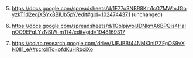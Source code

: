 5. https://docs.google.com/spreadsheets/d/1F77o3NBR8Km1cG7MWmJGoyzkT1d2eqjXSYx8BIUb5pY/edit#gid=1024744371 (unchanged)

6. https://docs.google.com/spreadsheets/d/1GblpjwolJDNkmA6BPQis4HaInOO9EFgLYzNSlW-mTf4/edit#gid=1948169317

7. https://colab.research.google.com/drive/1JEJBBf44NMKInIi7ZFgOS9vXN0lI1_eA#scrollTo=ofdKuHRbciXo
